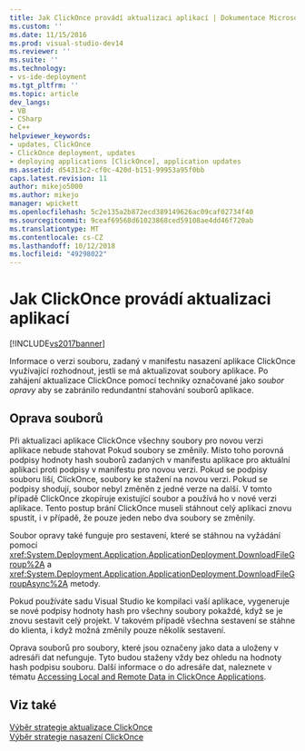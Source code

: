 ```yaml
---
title: Jak ClickOnce provádí aktualizaci aplikací | Dokumentace Microsoftu
ms.custom: ''
ms.date: 11/15/2016
ms.prod: visual-studio-dev14
ms.reviewer: ''
ms.suite: ''
ms.technology:
- vs-ide-deployment
ms.tgt_pltfrm: ''
ms.topic: article
dev_langs:
- VB
- CSharp
- C++
helpviewer_keywords:
- updates, ClickOnce
- ClickOnce deployment, updates
- deploying applications [ClickOnce], application updates
ms.assetid: d54313c2-cf0c-420d-b151-99953a95f0bb
caps.latest.revision: 11
author: mikejo5000
ms.author: mikejo
manager: wpickett
ms.openlocfilehash: 5c2e135a2b872ecd389149626ac09caf02734f40
ms.sourcegitcommit: 9ceaf69568d61023868ced59108ae4dd46f720ab
ms.translationtype: MT
ms.contentlocale: cs-CZ
ms.lasthandoff: 10/12/2018
ms.locfileid: "49298022"
---
```

# <a name="how-clickonce-performs-application-updates"></a>Jak ClickOnce provádí aktualizaci aplikací
[!INCLUDE[vs2017banner](../includes/vs2017banner.md)]

Informace o verzi souboru, zadaný v manifestu nasazení aplikace ClickOnce využívající rozhodnout, jestli se má aktualizovat soubory aplikace. Po zahájení aktualizace ClickOnce pomocí techniky označované jako *soubor opravy* aby se zabránilo redundantní stahování souborů aplikace.  
  
## <a name="file-patching"></a>Oprava souborů  
 Při aktualizaci aplikace ClickOnce všechny soubory pro novou verzi aplikace nebude stahovat Pokud soubory se změnily. Místo toho porovná podpisy hodnoty hash souborů zadaných v manifestu aplikace pro aktuální aplikaci proti podpisy v manifestu pro novou verzi. Pokud se podpisy souboru liší, ClickOnce, soubory ke stažení na novou verzi. Pokud se podpisy shodují, soubor nebyl změněn z jedné verze na další. V tomto případě ClickOnce zkopíruje existující soubor a používá ho v nové verzi aplikace. Tento postup brání ClickOnce museli stáhnout celý aplikaci znovu spustit, i v případě, že pouze jeden nebo dva soubory se změnily.  
  
 Soubor opravy také funguje pro sestavení, které se stáhnou na vyžádání pomocí <xref:System.Deployment.Application.ApplicationDeployment.DownloadFileGroup%2A> a <xref:System.Deployment.Application.ApplicationDeployment.DownloadFileGroupAsync%2A> metody.  
  
 Pokud používáte sadu Visual Studio ke kompilaci vaší aplikace, vygeneruje se nové podpisy hodnoty hash pro všechny soubory pokaždé, když se je znovu sestavit celý projekt. V takovém případě všechna sestavení se stáhne do klienta, i když možná změnily pouze několik sestavení.  
  
 Oprava souborů pro soubory, které jsou označeny jako data a uloženy v adresáři dat nefunguje. Tyto budou staženy vždy bez ohledu na hodnoty hash podpisu souboru. Další informace o do adresáře dat, naleznete v tématu [Accessing Local and Remote Data in ClickOnce Applications](../deployment/accessing-local-and-remote-data-in-clickonce-applications.md).  
  
## <a name="see-also"></a>Viz také  
 [Výběr strategie aktualizace ClickOnce](../deployment/choosing-a-clickonce-update-strategy.md)   
 [Výběr strategie nasazení ClickOnce](../deployment/choosing-a-clickonce-deployment-strategy.md)



